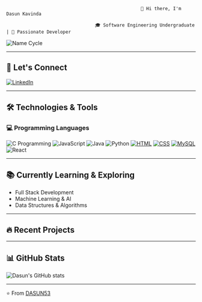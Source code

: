                                                       👋 Hi there, I'm Dasun Kavinda 

                                     🎓 Software Engineering Undergraduate | 🚀 Passionate Developer 

![Name Cycle](https://readme-typing-svg.herokuapp.com?font=Fira+Code+**Bold**&size=20&pause=1000&color=00FF00&width=435&lines=Dasun+Kavinda;Software+Engineering+Undergraduate;AI%2FML+Explorer)

---

## 🤝 Let's Connect  

[![LinkedIn](https://img.shields.io/badge/LinkedIn-0077B5?style=for-the-badge&logo=linkedin&logoColor=white)](https://www.linkedin.com/in/dasun-kavinda-6b948526a?utm_source=share&utm_campaign=share_via&utm_content=profile&utm_medium=android_app)

---

## 🛠️ Technologies & Tools  

### 💻 Programming Languages  
![C Programming](https://img.shields.io/badge/c-%2300599C.svg?style=for-the-badge&logo=c&logoColor=white)
![JavaScript](https://img.shields.io/badge/JavaScript-F7DF1E?style=for-the-badge&logo=javascript&logoColor=black)
![Java](https://img.shields.io/badge/Java-ED8B00?style=for-the-badge&logo=openjdk&logoColor=white)
![Python](https://img.shields.io/badge/Python-3776AB?style=for-the-badge&logo=python&logoColor=white)
[![HTML](https://img.shields.io/badge/HTML-E34F26?style=for-the-badge&logo=html5&logoColor=white)](https://developer.mozilla.org/en-US/docs/Web/HTML)
[![CSS](https://img.shields.io/badge/CSS-1572B6?style=for-the-badge&logo=css3&logoColor=white)](https://developer.mozilla.org/en-US/docs/Web/CSS)
[![MySQL](https://img.shields.io/badge/MySQL-4479A1?style=for-the-badge&logo=mysql&logoColor=white)](https://www.mysql.com/)
![React](https://img.shields.io/badge/React-20232A?style=for-the-badge&logo=react&logoColor=61DAFB)


---

## 📚 Currently Learning & Exploring  

- Full Stack Development   
- Machine Learning & AI 
- Data Structures & Algorithms   

---

## 🔥 Recent Projects  


---

## 📊 GitHub Stats  

![Dasun's GitHub stats](https://github-readme-stats.vercel.app/api?username=DASUN53&show_icons=true&theme=radical)


---


⭐ From [DASUN53](https://github.com/DASUN53)

